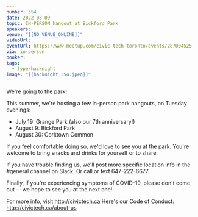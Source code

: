 ```yaml
---
number: 354
date: 2022-08-09
topic: IN-PERSON hangout at Bickford Park
speakers:
venue: "[[NO_VENUE_ONLINE]]"
videoUrl:
eventUrl: https://www.meetup.com/civic-tech-toronto/events/287004525
via: in-person
booker:
tags:
  - type/hacknight
image: "[[hacknight_354.jpeg]]"
---
```


We're going to the park!

This summer, we're hosting a few in-person park hangouts, on Tuesday evenings:

* July 19: Grange Park (also our 7th anniversary!)
* August 9: Bickford Park
* August 30: Corktown Common

If you feel comfortable doing so, we'd love to see you at the park. You're welcome to bring snacks and drinks for yourself or to share.

If you have trouble finding us, we'll post more specific location info in the \#general channel on Slack. Or call or text 647-222-6677.

Finally, if you're experiencing symptoms of COVID-19, please don't come out -- we hope to see you at the next one!

For more info, visit http://civictech.ca
Here's our Code of Conduct: http://civictech.ca/about-us
